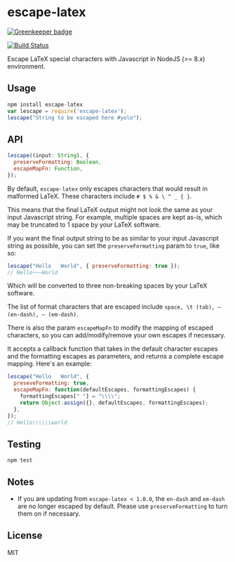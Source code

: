 # escape-latex

[![Greenkeeper badge](https://badges.greenkeeper.io/dangmai/escape-latex.svg)](https://greenkeeper.io/)

[![Build Status](https://travis-ci.org/dangmai/escape-latex.png)](https://travis-ci.org/dangmai/escape-latex)

Escape LaTeX special characters with Javascript in NodeJS (>= 8.x) environment.

## Usage

```javascript
npm install escape-latex
var lescape = require('escape-latex');
lescape("String to be escaped here #yolo");
```

## API

```javascript
lescape((input: String), {
  preserveFormatting: Boolean,
  escapeMapFn: Function,
});
```

By default,
`escape-latex` only escapes characters that would result in malformed LaTeX.
These characters include `# $ % & \ ^ _ { }`.

This means that the final LaTeX output might not look the same as your input Javascript string.
For example, multiple spaces are kept as-is, which may be truncated to 1 space by your LaTeX software.

If you want the final output string to be as similar to your input Javascript string as possible,
you can set the `preserveFormatting` param to `true`, like so:

```javascript
lescape("Hello   World", { preserveFormatting: true });
// Hello~~~World
```

Which will be converted to three non-breaking spaces by your LaTeX software.

The list of format characters that are escaped include `space, \t (tab), – (en-dash), — (em-dash)`.

There is also the param `escapeMapFn` to modify the mapping of escaped characters,
so you can add/modify/remove your own escapes if necessary.

It accepts a callback function that takes in the default character escapes and the formatting escapes as parameters, and returns a complete escape mapping. Here's an example:

```javascript
lescape("Hello   World", {
  preseveFormatting: true,
  escapeMapFn: function(defaultEscapes, formattingEscapes) {
    formattingEscapes[" "] = "\\\\";
    return Object.assign({}, defaultEscapes, formattingEscapes);
  },
});
// Hello\\\\\\world
```

## Testing

```
npm test
```

## Notes

* If you are updating from `escape-latex < 1.0.0`,
  the `en-dash` and `em-dash` are no longer escaped by default.
  Please use `preserveFormatting` to turn them on if necessary.

## License

MIT
